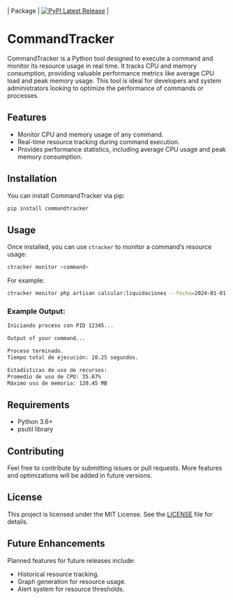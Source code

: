 | Package | [![PyPI Latest Release](https://img.shields.io/pypi/v/commandtracker.svg)](https://pypi.org/project/CommandTracker/) |
# CommandTracker

CommandTracker is a Python tool designed to execute a command and monitor its resource usage in real time. It tracks CPU and memory consumption, providing valuable performance metrics like average CPU load and peak memory usage. This tool is ideal for developers and system administrators looking to optimize the performance of commands or processes.

## Features

- Monitor CPU and memory usage of any command.
- Real-time resource tracking during command execution.
- Provides performance statistics, including average CPU usage and peak memory consumption.

## Installation

You can install CommandTracker via pip:

```bash
pip install commandtracker
```

## Usage

Once installed, you can use `ctracker` to monitor a command’s resource usage:

```bash
ctracker monitor <command>
```

For example:

```bash
ctracker monitor php artisan calcular:liquidaciones --fecha=2024-01-01
```

### Example Output:

```bash
Iniciando proceso con PID 12345...

Output of your command...

Proceso terminado.
Tiempo total de ejecución: 10.25 segundos.

Estadísticas de uso de recursos:
Promedio de uso de CPU: 35.67%
Máximo uso de memoria: 120.45 MB
```

## Requirements

- Python 3.6+
- psutil library

## Contributing

Feel free to contribute by submitting issues or pull requests. More features and optimizations will be added in future versions.

## License

This project is licensed under the MIT License. See the [LICENSE](LICENSE) file for details.

## Future Enhancements

Planned features for future releases include:
- Historical resource tracking.
- Graph generation for resource usage.
- Alert system for resource thresholds.

